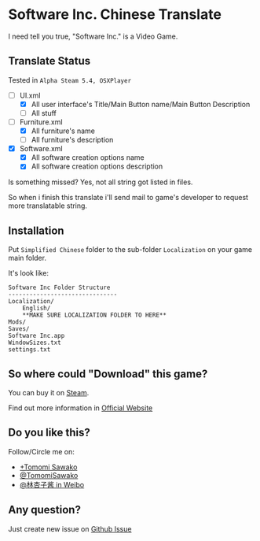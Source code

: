 # Software Inc. Chinese Translate

I need tell you true, "Software Inc." is a Video Game.

## Translate Status

Tested in `Alpha Steam 5.4, OSXPlayer`

* [ ] UI.xml
	* [x] All user interface's Title/Main Button name/Main Button Description
	* [ ] All stuff
* [ ] Furniture.xml
	* [x] All furniture's name
	* [ ] All furniture's description
* [x] Software.xml
	* [x] All software creation options name
	* [x] All software creation options description

Is something missed? Yes, not all string got listed in files.

So when i finish this translate i'll send mail to game's developer to request more translatable string.
	
## Installation

Put `Simplified Chinese` folder to the sub-folder `Localization` on your game main folder.

It's look like:

	Software Inc Folder Structure
	-------------------------------
	Localization/
		English/
		**MAKE SURE LOCALIZATION FOLDER TO HERE**
	Mods/
	Saves/
	Software Inc.app
	WindowSizes.txt
	settings.txt

## So where could "Download" this game?

You can buy it on [Steam](http://store.steampowered.com/app/362620/). 

Find out more information in [Official Website](http://softwareinc.coredumping.com/)

## Do you like this?

Follow/Circle me on:

* [+Tomomi Sawako](https://plus.google.com/+TomomiSawako)
* [@TomomiSawako](https://twitter.com/TomomiSawako)
* [@林杏子酱 in Weibo](http://weibo.com/kyokorin)


## Any question?

Just create new issue on [Github Issue](https://github.com/TomomiSawako/SoftwareInc-SimplifiedChinese/issues) 
